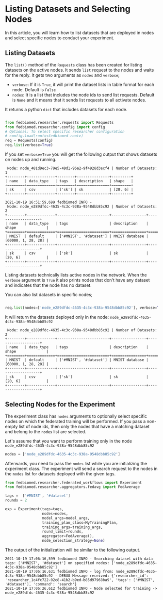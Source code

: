 # Listing Datasets and Selecting Nodes

In this article, you will learn how to list datasets that are deployed in nodes and select specific nodes to conduct your experiment.

## Listing Datasets

The `list()` method of the `Requests` class has been created for listing datasets on the active nodes. It sends `list` request to the nodes and waits for the reply. It gets two arguments as `nodes` and `verbose`;

* `verbose`: If it is `True`, it will print the dataset lists in table format for each node. Default is `False`
* `nodes`: It is a list that includes the node ids to send list requests. Default is `None` and it means that it sends list requests to all activate nodes.

It returns a python `dict` that includes datasets for each node.

```python

from fedbiomed.researcher.requests import Requests
from fedbiomed.researcher.config import config
# Optional: To select specific researcher configuration
# config.load(root=<fedbiomed-root>)
req = Requests(config)
req.list(verbose=True)

```

If you set `verbose=True` you will get the following output that shows datasets on nodes up and running.


```
 Node: node_481d9ec3-79e5-49d1-96a2-9f4928d3ecf4 | Number of Datasets: 1
+--------+-------------+--------+---------------+---------+
| name   | data_type   | tags   | description   | shape   |
+========+=============+========+===============+=========+
| sk     | csv         | ['sk'] | sk            | [20, 6] |
+--------+-------------+--------+---------------+---------+

2021-10-19 16:51:59,699 fedbiomed INFO -
 Node: node_e289dfdc-4635-4c3c-938a-9548dbb85c92 | Number of Datasets: 2
+--------+-------------+------------------------+----------------+--------------------+
| name   | data_type   | tags                   | description    | shape              |
+========+=============+========================+================+====================+
| MNIST  | default     | ['#MNIST', '#dataset'] | MNIST database | [60000, 1, 28, 28] |
+--------+-------------+------------------------+----------------+--------------------+
| sk     | csv         | ['sk']                 | sk             | [20, 6]            |
+--------+-------------+------------------------+----------------+--------------------+
```

Listing datasets technically lists active nodes in the network. When the `verbose` argument is `True` it also
prints nodes that don't have any dataset and indicates that the node has no dataset.

You can also list datasets in specific nodes;


```python

req.list(nodes=['node_e289dfdc-4635-4c3c-938a-9548dbb85c92'], verbose=True)

```

It will return the datasets deployed only in the node: `node_e289dfdc-4635-4c3c-938a-9548dbb85c92`

```
 Node: node_e289dfdc-4635-4c3c-938a-9548dbb85c92 | Number of Datasets: 2
+--------+-------------+------------------------+----------------+--------------------+
| name   | data_type   | tags                   | description    | shape              |
+========+=============+========================+================+====================+
| MNIST  | default     | ['#MNIST', '#dataset'] | MNIST database | [60000, 1, 28, 28] |
+--------+-------------+------------------------+----------------+--------------------+
| sk     | csv         | ['sk']                 | sk             | [20, 6]            |
+--------+-------------+------------------------+----------------+--------------------+
```

## Selecting Nodes for the Experiment

The experiment class has `nodes` arguments to optionally select specific nodes on which the federated training will be performed.
If you pass a non-empty list of node ids, then only the nodes that have a matching dataset and belong to the `nodes` list are selected.

Let's assume that you want to perform training only in the node  `node_e289dfdc-4635-4c3c-938a-9548dbb85c92`

```python
nodes = ['node_e289dfdc-4635-4c3c-938a-9548dbb85c92']
```

Afterwards, you need to pass the `nodes` list while you are initializing the experiment class.
The experiment will send a search request to the nodes in the `nodes` list for datasets deployed with the given tags.

```python
from fedbiomed.researcher.federated_workflows import Experiment
from fedbiomed.researcher.aggregators.fedavg import FedAverage

tags =  ['#MNIST', '#dataset']
rounds = 2

exp = Experiment(tags=tags,
                 nodes=nodes,
                 model_args=model_args,
                 training_plan_class=MyTrainingPlan,
                 training_args=training_args,
                 round_limit=rounds,
                 aggregator=FedAverage(),
                 node_selection_strategy=None)
```

The output of the initialization will be similar to the following output.

```
2021-10-19 17:06:16,599 fedbiomed INFO - Searching dataset with data tags: ['#MNIST', '#dataset'] on specified nodes: ['node_e289dfdc-4635-4c3c-938a-9548dbb85c92']
2021-10-19 17:06:16,631 fedbiomed INFO - log from: node_e289dfdc-4635-4c3c-938a-9548dbb85c92 - DEBUG Message received: {'researcher_id': 'researcher_1c4fc722-02c8-41b2-b9ed-b85d97968ba9', 'tags': ['#MNIST', '#dataset'], 'command': 'search'}
2021-10-19 17:06:26,612 fedbiomed INFO - Node selected for training -> node_e289dfdc-4635-4c3c-938a-9548dbb85c92
```
